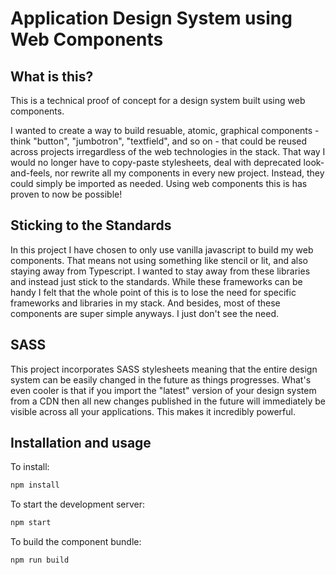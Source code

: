 # Application Design System using Web Components

## What is this?
This is a technical proof of concept for a design system built using web components.

I wanted to create a way to build resuable, atomic, graphical components - think "button", "jumbotron", "textfield", and so on - that could be reused across projects irregardless of the web technologies in the stack. That way I would no longer have to copy-paste stylesheets, deal with deprecated look-and-feels, nor rewrite all my components in every new project. Instead, they could simply be imported as needed. Using web components this is has proven to now be possible!

## Sticking to the Standards
In this project I have chosen to only use vanilla javascript to build my web components. That means not using something like stencil or lit, and also staying away from Typescript. I wanted to stay away from these libraries and instead just stick to the standards. While these frameworks can be handy I felt that the whole point of this is to lose the need for specific frameworks and libraries in my stack. And besides, most of these components are super simple anyways. I just don't see the need.

## SASS
This project incorporates SASS stylesheets meaning that the entire design system can be easily changed in the future as things progresses. What's even cooler is that if you import the "latest" version of your design system from a CDN then all new changes published in the future will immediately be visible across all your applications. This makes it incredibly powerful.

## Installation and usage
To install:
```bash
npm install
```

To start the development server:
```bash
npm start
```

To build the component bundle:
```bash
npm run build
```